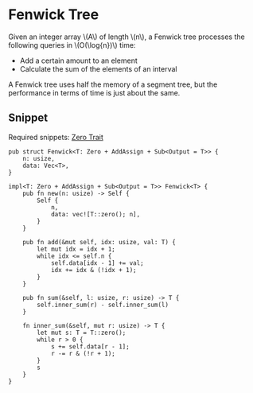 # Fenwick Tree

Given an integer array \\(A\\) of length \\(n\\), a Fenwick tree processes the following queries in \\(O(\log{n})\\) time:
- Add a certain amount to an element
- Calculate the sum of the elements of an interval

A Fenwick tree uses half the memory of a segment tree, but the performance in terms of time is just about the same.

## Snippet
Required snippets: [Zero Trait](../../misc/zero_one_trait.md#zero)
```rust,noplayground
pub struct Fenwick<T: Zero + AddAssign + Sub<Output = T>> {
    n: usize,
    data: Vec<T>,
}

impl<T: Zero + AddAssign + Sub<Output = T>> Fenwick<T> {
    pub fn new(n: usize) -> Self {
        Self {
            n,
            data: vec![T::zero(); n],
        }
    }

    pub fn add(&mut self, idx: usize, val: T) {
        let mut idx = idx + 1;
        while idx <= self.n {
            self.data[idx - 1] += val;
            idx += idx & (!idx + 1);
        }
    }

    pub fn sum(&self, l: usize, r: usize) -> T {
        self.inner_sum(r) - self.inner_sum(l)
    }

    fn inner_sum(&self, mut r: usize) -> T {
        let mut s: T = T::zero();
        while r > 0 {
            s += self.data[r - 1];
            r -= r & (!r + 1);
        }
        s
    }
}
```